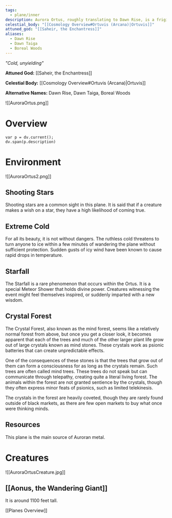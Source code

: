 ```yaml
---
tags:
  - plane/inner
description: Aurora Ortus, roughly translating to Dawn Rise, is a frigid forest [[Planes Overview|Plane]], known primarily as the origin of the Northern Lights. Many cultures have different names for the Aurora Ortus, also calling it the Dawn Taiga or Boreal Woods or naming it after the local names for [[Saheir, Goddess of Arcana]]. The Aurora Ortus is notable as the origin of the Northern Lights. These lights are a divine blessing and message of hope that dances across the sky in the colder, northern regions of the world. The vulpine are common in the Aurora Ortus and they are given the holy task of maintaining the northern lights and are responsible for bringing it out of the ground each day.
celestial_body: "[[Cosmology Overview#Ortuvis (Arcana)|Ortuvis]]"
attuned_god: "[[Saheir, the Enchantress]]"
aliases:
  - Dawn Rise
  - Dawn Taiga
  - Boreal Woods
---
```

*"Cold, unyielding"*

**Attuned God:** [[Saheir, the Enchantress]]

**Celestial Body:** [[Cosmology Overview#Ortuvis (Arcana)|Ortuvis]]

**Alternative Names:** Dawn Rise, Dawn Taiga, Boreal Woods

![[AuroraOrtus.png]]
# Overview
```dataviewjs
var p = dv.current();
dv.span(p.description)
```
# Environment
![[AuroraOrtus2.png]]
## Shooting Stars
Shooting stars are a common sight in this plane. It is said that if a creature makes a wish on a star, they have a high likelihood of coming true.
## Extreme Cold
For all its beauty, it is not without dangers. The ruthless cold threatens to turn anyone to ice within a few minutes of wandering the plane without sufficient protection. Sudden gusts of icy wind have been known to cause rapid drops in temperature.
## Starfall
The Starfall is a rare phenomenon that occurs within the Ortus. It is a special Meteor Shower that holds divine power. Creatures witnessing the event might feel themselves inspired, or suddenly imparted with a new wisdom.
## Crystal Forest
The Crystal Forest, also known as the mind forest, seems like a relatively normal forest from above, but once you get a closer look, it becomes apparent that each of the trees and much of the other larger plant life grow out of large crystals known as mind stones. These crystals work as psionic batteries that can create unpredictable effects.

One of the consequences of these stones is that the trees that grow out of them can form a consciousness for as long as the crystals remain. Such trees are often called mind trees. These trees do not speak but can communicate through telepathy, creating quite a literal living forest. The animals within the forest are not granted sentience by the crystals, though they often express minor feats of psionics, such as limited telekinesis.

The crystals in the forest are heavily coveted, though they are rarely found outside of black markets, as there are few open markets to buy what once were thinking minds.
## Resources
This plane is the main source of Auroran metal.
# Creatures
![[AuroraOrtusCreature.jpg]]
## [[Aonus, the Wandering Giant]]
It is around 1100 feet tall.

[[Planes Overview]]